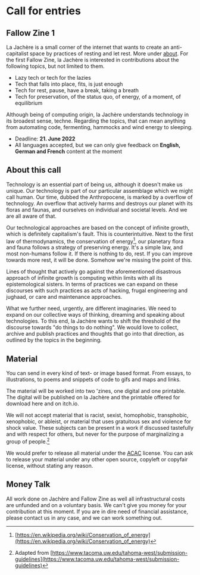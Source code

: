 # Call for entries
## Fallow Zine 1
La Jachère is a small corner of the internet that wants to create an anti-capitalist space by practices of resting and let rest. More under [about](about.md). For the first Fallow Zine, la Jachère is interested in contributions about the following topics, but not limited to them. 

- Lazy tech or tech for the lazies
- Tech that falls into place, fits, is just enough
- Tech for rest, pause, have a break, taking a breath
- Tech for preservation, of the status quo, of energy, of a moment, of equilibrium

Although being of computing origin, la Jachère understands technology in its broadest sense, techne. Regarding the topics, that can mean anything from automating code, fermenting, hammocks and wind energy to sleeping. 

- Deadline: **21. June 2022**
- All languages accepted, but we can only give feedback on  **English, German and French** content at the moment

## About this call
Technology is an essential part of being us, although it doesn't make us unique. Our technology is part of our particular assemblage which we might call human. Our time, dubbed the Anthropocene, is marked by a overflow of technology. An overflow that actively harms and destroys our planet with its floras and faunas, and ourselves on individual and societal levels. And we are all aware of that. 

Our technological approaches are based on the concept of infinite growth, which is definitely capitalism's fault. This is counterintuitive. Next to the first law of thermodynamics, the conservation of energy[^1], our planetary flora and fauna follows a strategy of preserving energy. It's a simple law, and most non-humans follow it. If there is nothing to do, rest. If you can improve towards more rest, it will be done. Somehow we're missing the point of this. 

Lines of thought that actively go against the aforementioned disastrous approach of infinite growth is computing within limits with all its epistemological sisters. In terms of practices we can expand on these discourses with such practices as acts of hacking, frugal engineering and jughaad, or care and maintenance approaches. 

What we further need, urgently, are different imaginaries. We need to expand on our collective ways of thinking, dreaming and speaking about technologies. To this end, la Jachère wants to shift the threshold of the discourse towards "do things to do nothing". We would love to collect, archive and publish practices and thoughts that go into that direction, as outlined by the topics in the beginning. 

## Material
You can send in every kind of text- or image based format. From essays, to illustrations, to poems and snippets of code to gifs and maps and links. 

The material will be worked into two 'zines, one digital and one printable. The digital will be published on la Jachère and the printable offered for download here and on itch.io. 

We will not accept material that is racist, sexist, homophobic, transphobic, xenophobic, or ableist, or material that uses gratuitous sex and violence for shock value. These subjects can be present in a work if discussed tastefully and with respect for others, but never for the purpose of marginalizing a group of people.[^2]

We would prefer to release all material under the [ACAC](LICENSE.md) license. You can ask to release your material under any other open source, copyleft or copyfair license, without stating any reason. 

## Money Talk
All work done on Jachère and Fallow Zine as well all infrastructural costs are unfunded and on a voluntary basis. We can't give you money for your contribution at this moment. If you are in dire need of financial assistance, please contact us in any case, and we can work something out. 

[^1]: [https://en.wikipedia.org/wiki/Conservation_of_energy](https://en.wikipedia.org/wiki/Conservation_of_energy)
[^2]: Adapted from [https://www.tacoma.uw.edu/tahoma-west/submission-guidelines](https://www.tacoma.uw.edu/tahoma-west/submission-guidelines)